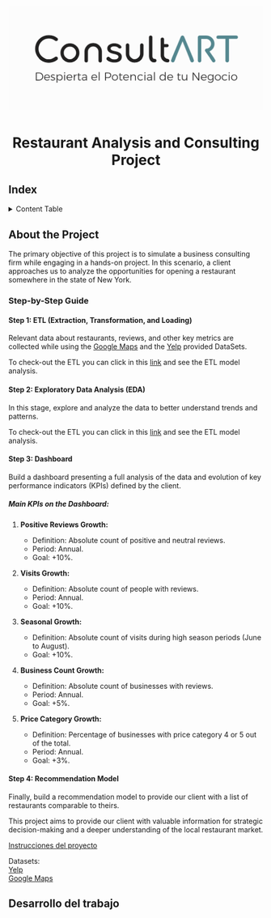 # <p align="center"> <img src="Images/Logo2.png" alt="Texto Alternativo" width="800"/> </p>

# <h1 align=center> **Restaurant Analysis and Consulting Project** </h1>

## Index

<details>
  <summary>Content Table</summary>
  <ol>
    <li><a href="#Index">Index</a></li>
    <li><a href="#About-the-Project">About the Project</a></li>
    <li><a href="#Technologies">Selected Technologies</a></li>
    <li><a href="#Pipeline">Project Pipeline</a></li>
    <li><a href="#Timeline">Project Timeline</a></li>
  </ol>
</details>

## <h2 align=left> **About the Project** </h2>

The primary objective of this project is to simulate a business consulting firm while engaging in a hands-on project. In this scenario, a client approaches us to analyze the opportunities for opening a restaurant somewhere in the state of New York.

### Step-by-Step Guide

#### Step 1: ETL (Extraction, Transformation, and Loading)

Relevant data about restaurants, reviews, and other key metrics are collected while using the [Google Maps](https://drive.google.com/drive/folders/1Wf7YkxA0aHI3GpoHc9Nh8_scf5BbD4DA) and the [Yelp](https://drive.google.com/drive/folders/1TI-SsMnZsNP6t930olEEWbBQdo_yuIZF) provided DataSets.

To check-out the ETL you can click in this [link](/Data%20Engineering/) and see the ETL model analysis.

#### Step 2: Exploratory Data Analysis (EDA)

In this stage, explore and analyze the data to better understand trends and patterns.

To check-out the ETL you can click in this [link](/Data%20Analysis/) and see the ETL model analysis.

#### Step 3: Dashboard

Build a dashboard presenting a full analysis of the data and evolution of key performance indicators (KPIs) defined by the client.

##### Main KPIs on the Dashboard:

1. **Positive Reviews Growth:**
   - Definition: Absolute count of positive and neutral reviews.
   - Period: Annual.
   - Goal: +10%.

2. **Visits Growth:**
   - Definition: Absolute count of people with reviews.
   - Period: Annual.
   - Goal: +10%.

3. **Seasonal Growth:**
   - Definition: Absolute count of visits during high season periods (June to August).
   - Goal: +10%.

4. **Business Count Growth:**
   - Definition: Absolute count of businesses with reviews.
   - Period: Annual.
   - Goal: +5%.

5. **Price Category Growth:**
   - Definition: Percentage of businesses with price category 4 or 5 out of the total.
   - Period: Annual.
   - Goal: +3%.

#### Step 4: Recommendation Model

Finally, build a recommendation model to provide our client with a list of restaurants comparable to theirs.

This project aims to provide our client with valuable information for strategic decision-making and a deeper understanding of the local restaurant market.




[Instrucciones del proyecto](https://github.com/soyHenry/PF_DS/blob/FULL-TIME/Proyectos/yelp-goople.md)  

Datasets:  
[Yelp](https://drive.google.com/drive/folders/1TI-SsMnZsNP6t930olEEWbBQdo_yuIZF)  
[Google Maps](https://drive.google.com/drive/folders/1Wf7YkxA0aHI3GpoHc9Nh8_scf5BbD4DA)  



## **Desarrollo del trabajo**

